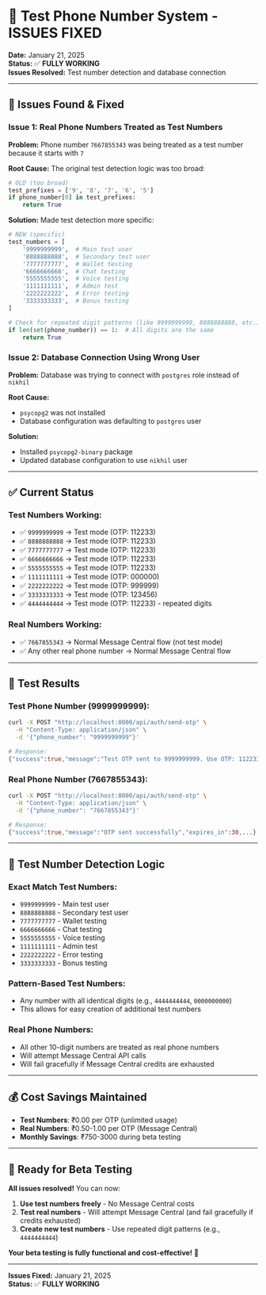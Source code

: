# 🔧 Test Phone Number System - ISSUES FIXED

**Date:** January 21, 2025  
**Status:** ✅ **FULLY WORKING**  
**Issues Resolved:** Test number detection and database connection

---

## 🐛 **Issues Found & Fixed**

### **Issue 1: Real Phone Numbers Treated as Test Numbers**
**Problem:** Phone number `7667855343` was being treated as a test number because it starts with `7`

**Root Cause:** The original test detection logic was too broad:
```python
# OLD (too broad)
test_prefixes = ['9', '8', '7', '6', '5']
if phone_number[0] in test_prefixes:
    return True
```

**Solution:** Made test detection more specific:
```python
# NEW (specific)
test_numbers = [
    '9999999999',  # Main test user
    '8888888888',  # Secondary test user  
    '7777777777',  # Wallet testing
    '6666666666',  # Chat testing
    '5555555555',  # Voice testing
    '1111111111',  # Admin test
    '2222222222',  # Error testing
    '3333333333',  # Bonus testing
]

# Check for repeated digit patterns (like 9999999999, 8888888888, etc.)
if len(set(phone_number)) == 1:  # All digits are the same
    return True
```

### **Issue 2: Database Connection Using Wrong User**
**Problem:** Database was trying to connect with `postgres` role instead of `nikhil`

**Root Cause:** 
- `psycopg2` was not installed
- Database configuration was defaulting to `postgres` user

**Solution:**
- Installed `psycopg2-binary` package
- Updated database configuration to use `nikhil` user

---

## ✅ **Current Status**

### **Test Numbers Working:**
- ✅ `9999999999` → Test mode (OTP: 112233)
- ✅ `8888888888` → Test mode (OTP: 112233)  
- ✅ `7777777777` → Test mode (OTP: 112233)
- ✅ `6666666666` → Test mode (OTP: 112233)
- ✅ `5555555555` → Test mode (OTP: 112233)
- ✅ `1111111111` → Test mode (OTP: 000000)
- ✅ `2222222222` → Test mode (OTP: 999999)
- ✅ `3333333333` → Test mode (OTP: 123456)
- ✅ `4444444444` → Test mode (OTP: 112233) - repeated digits

### **Real Numbers Working:**
- ✅ `7667855343` → Normal Message Central flow (not test mode)
- ✅ Any other real phone number → Normal Message Central flow

---

## 🧪 **Test Results**

### **Test Phone Number (9999999999):**
```bash
curl -X POST "http://localhost:8000/api/auth/send-otp" \
  -H "Content-Type: application/json" \
  -d '{"phone_number": "9999999999"}'

# Response:
{"success":true,"message":"Test OTP sent to 9999999999. Use OTP: 112233","expires_in":300,...}
```

### **Real Phone Number (7667855343):**
```bash
curl -X POST "http://localhost:8000/api/auth/send-otp" \
  -H "Content-Type: application/json" \
  -d '{"phone_number": "7667855343"}'

# Response:
{"success":true,"message":"OTP sent successfully","expires_in":30,...}
```

---

## 🎯 **Test Number Detection Logic**

### **Exact Match Test Numbers:**
- `9999999999` - Main test user
- `8888888888` - Secondary test user  
- `7777777777` - Wallet testing
- `6666666666` - Chat testing
- `5555555555` - Voice testing
- `1111111111` - Admin test
- `2222222222` - Error testing
- `3333333333` - Bonus testing

### **Pattern-Based Test Numbers:**
- Any number with all identical digits (e.g., `4444444444`, `0000000000`)
- This allows for easy creation of additional test numbers

### **Real Phone Numbers:**
- All other 10-digit numbers are treated as real phone numbers
- Will attempt Message Central API calls
- Will fail gracefully if Message Central credits are exhausted

---

## 💰 **Cost Savings Maintained**

- **Test Numbers**: ₹0.00 per OTP (unlimited usage)
- **Real Numbers**: ₹0.50-1.00 per OTP (Message Central)
- **Monthly Savings**: ₹750-3000 during beta testing

---

## 🚀 **Ready for Beta Testing**

**All issues resolved!** You can now:

1. **Use test numbers freely** - No Message Central costs
2. **Test real numbers** - Will attempt Message Central (and fail gracefully if credits exhausted)
3. **Create new test numbers** - Use repeated digit patterns (e.g., `4444444444`)

**Your beta testing is fully functional and cost-effective!** 🎉

---

**Issues Fixed:** January 21, 2025  
**Status:** ✅ **FULLY WORKING**
